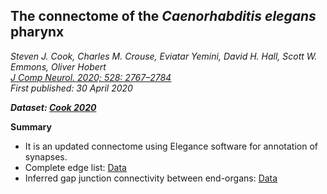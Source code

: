 ## The connectome of the _Caenorhabditis elegans_ pharynx 
 
_Steven J. Cook, Charles M. Crouse, Eviatar Yemini, David H. Hall, Scott W. Emmons, Oliver Hobert_ <br>
_[J Comp Neurol. 2020; 528: 2767–2784](https://doi.org/10.1002/cne.24932)_ <br>
_First published: 30 April 2020_

_**Dataset: [Cook 2020](Cook2020_data.md)**_

**Summary**

- It is an updated connectome using Elegance software for annotation of synapses.
- Complete edge list: [Data](https://github.com/yasinthanvickneswaran/ConnectomeToolbox/blob/main/cect/data/cne24932-sup-0004-supinfo4.csv)
- Inferred gap junction connectivity between end-organs: [Data](https://github.com/yasinthanvickneswaran/ConnectomeToolbox/blob/main/cect/data/cne24932-sup-0005-supinfo5.csv)

